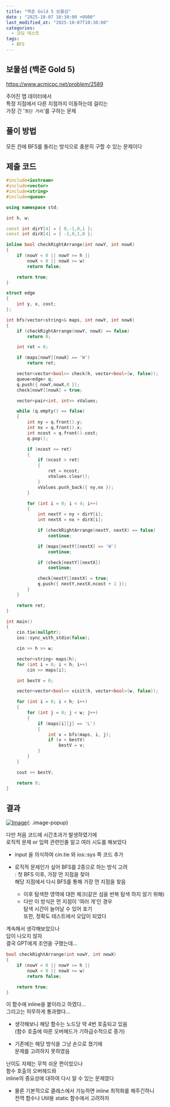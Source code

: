 ```yaml
---
title: "백준 Gold 5 보물섬"
date : "2025-10-07 10:30:00 +0900"
last_modified_at: "2025-10-07T10:30:00"
categories:
  - 코딩 테스트
tags:
  - BFS
---
```


## 보물섬 (백준 Gold 5)
<https://www.acmicpc.net/problem/2589><br>

주어진 맵 데이터에서<br>
특정 지점에서 다른 지점까지 이동하는데 걸리는<br>
가장 긴 '`최단 거리`'를 구하는 문제<br>

## 풀이 방법
모든 칸에 BFS를 돌리는 방식으로 충분히 구할 수 있는 문제이다<br>

## 제출 코드

```cpp
#include<iostream>
#include<vector>
#include<string>
#include<queue>

using namespace std;

int h, w;

const int dirY[4] = { 0,-1,0,1 };
const int dirX[4] = { -1,0,1,0 };

inline bool checkRightArrange(int nowY, int nowX)
{
	if (nowY < 0 || nowY >= h ||
		nowX < 0 || nowX >= w)
		return false;

	return true;
}

struct edge
{
	int y, x, cost;
};

int bfs(vector<string>& maps, int nowY, int nowX)
{
	if (checkRightArrange(nowY, nowX) == false)
		return 0;

	int ret = 0;

	if (maps[nowY][nowX] == 'W')
		return ret;

	vector<vector<bool>> check(h, vector<bool>(w, false));
	queue<edge> q;
	q.push({ nowY,nowX,0 });
	check[nowY][nowX] = true;

	vector<pair<int, int>> vValues;

	while (q.empty() == false)
	{
		int ny = q.front().y;
		int nx = q.front().x;
		int ncost = q.front().cost;
		q.pop();

		if (ncost >= ret)
		{
			if (ncost > ret)
			{
				ret = ncost;
				vValues.clear();
			}
			vValues.push_back({ ny,nx });
		}

		for (int i = 0; i < 4; i++)
		{
			int nextY = ny + dirY[i];
			int nextX = nx + dirX[i];

			if (checkRightArrange(nextY, nextX) == false)
				continue;

			if (maps[nextY][nextX] == 'W')
				continue;

			if (check[nextY][nextX])
				continue;

			check[nextY][nextX] = true;
			q.push({ nextY,nextX,ncost + 1 });
		}
	}

	return ret;
}

int main()
{
	cin.tie(nullptr);
	ios::sync_with_stdio(false);

	cin >> h >> w;

	vector<string> maps(h);
	for (int i = 0; i < h; i++)
		cin >> maps[i];

	int bestV = 0;

	vector<vector<bool>> visit(h, vector<bool>(w, false));

	for (int i = 0; i < h; i++)
	{
		for (int j = 0; j < w; j++)
		{
			if (maps[i][j] == 'L')
			{
				int v = bfs(maps, i, j);
				if (v > bestV)
					bestV = v;
			}
		}
	}

	cout << bestV;

	return 0;
}
```

## 결과
[![Image](https://github.com/user-attachments/assets/402e45ef-b241-4fb6-8dca-56a26da3eedb)](https://github.com/user-attachments/assets/402e45ef-b241-4fb6-8dca-56a26da3eedb){: .image-popup}<br>

다만 처음 코드에 시간초과가 발생하였기에<br>
로직적 문제 or 입력 관련인줄 알고 여러 시도를 해보았다<br>

- input 을 의식하여 cin.tie 와 ios::sys 쪽 코드 추가<br>

- 로직적 문제인가 싶어 BFS를 2중으로 하는 방식 고려<br>
  : 첫 BFS 이후, 가장 먼 지점을 찾아<br>
    해당 지점에서 다시 BFS를 통해 가장 먼 지점을 찾음<br>
  - 이후 탐색한 영역에 대한 체크(같은 섬을 반복 탐색 하지 않기 위해)<br>
  - 다만 이 방식은 먼 지점이 '여러 개'인 경우<br>
    탐색 시간이 늘어날 수 있어 포기<br>
	또한, 정확도 테스트에서 오답이 되었다<br>

계속해서 생각해보았으나<br>
답이 나오지 않자<br>
결국 GPT에게 조언을 구했는데...<br>

```cpp
bool checkRightArrange(int nowY, int nowX)
{
	if (nowY < 0 || nowY >= h ||
		nowX < 0 || nowX >= w)
		return false;

	return true;
}
```

이 함수에 inline을 붙이라고 하였다...<br>
그리고는 허무하게 통과했다...<br>

- 생각해보니 해당 함수는 노드당 약 4번 호출되고 있음<br>
  (함수 호출에 따른 오버헤드가 기하급수적으로 증가)<br>

- 기존에는 해당 방식을 그냥 손으로 쳤기에<br>
  문제를 고려하지 못하였음<br>

난이도 자체는 무척 쉬운 편이었으나<br>
함수 호출의 오버헤드와<br>
inline의 중요성에 대하여 다시 알 수 있는 문제였다<br>

- 물론 기본적으로 클래스에서 가능하면 inline 최적화를 해주긴하니<br>
  전역 함수나 Util용 static 함수에서 고려하자<br>